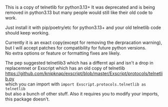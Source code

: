 This is a copy of telnetlib for python3.13+
It was deprecated and is being removed in python3.13 but many people would still like their old code to work.

Just install it with pip/poetry/etc for python3.13+ and your old telnetlib code should keep working.

Currently it is an exact copy(except for removing the derpracation warning),  
but I will accept patches for compatibility for future python versions.  
No extra options or feature or formatting fixes are likely.

The pep suggested telnetlib3 which has a differnt api and isn't a drop in replacemnet or Exscript which has an old copy of telnetlib  
https://github.com/knipknap/exscript/blob/master/Exscript/protocols/telnetlib.py  
which you can import with `import Exscript.protocols.telnetlib as telnetlib`  
but also a bunch of other stuff.
Also it requires you to modify your imports, this package doesn't.